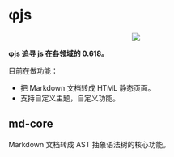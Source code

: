 # φjs

<p align="center">
  <a target="_blank" href="https://www.phijs.com">
  <img src="https://images.bestshi.com/README-2022-03-14-00-21-26-phijs.jpg!watermark">
  </a>
</p>

**φjs 追寻 js 在各领域的 0.618。**

目前在做功能：

- 把 Markdown 文档转成 HTML 静态页面。
- 支持自定义主题，自定义功能。

## md-core

Markdown 文档转成 AST 抽象语法树的核心功能。
